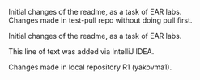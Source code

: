 Initial changes of the readme, as a task of EAR labs.  
Changes made in test-pull repo without doing pull first.
  
  Initial changes of the readme, as a task of EAR labs.

  This line of text was added via IntelliJ IDEA.  

Changes made in local repository R1 (yakovma1).
